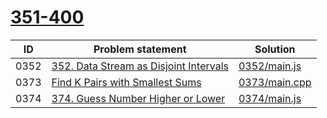 # [351-400](https://leetcode.com/problemset/all/#page-8)



| ID   | Problem statement                                                                                          | Solution                       |
|------|------------------------------------------------------------------------------------------------------------|--------------------------------|
| 0352 | [352. Data Stream as Disjoint Intervals](https://leetcode.com/problems/data-stream-as-disjoint-intervals/) | [0352/main.js](0352/main.js)   |
| 0373 | [Find K Pairs with Smallest Sums](https://leetcode.com/problems/find-k-pairs-with-smallest-sums/)          | [0373/main.cpp](0373/main.cpp) |
| 0374 | [374. Guess Number Higher or Lower](https://leetcode.com/problems/guess-number-higher-or-lower/)           | [0374/main.js](0374/main.js)   |

